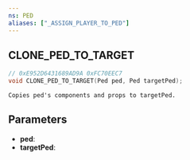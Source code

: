 ```yaml
---
ns: PED
aliases: ["_ASSIGN_PLAYER_TO_PED"]
---
```

## CLONE_PED_TO_TARGET

```c
// 0xE952D6431689AD9A 0xFC70EEC7
void CLONE_PED_TO_TARGET(Ped ped, Ped targetPed);
```

```
Copies ped's components and props to targetPed.
```

## Parameters
* **ped**: 
* **targetPed**: 

